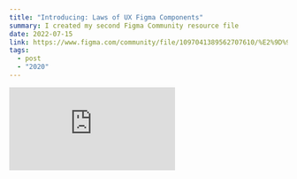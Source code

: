 ```yaml
---
title: "Introducing: Laws of UX Figma Components"
summary: I created my second Figma Community resource file
date: 2022-07-15
link: https://www.figma.com/community/file/1097041389562707610/%E2%9D%96-Laws-of-UX%3A-Reference-Cards
tags:
  - post
  - "2020"
---
```


<iframe class="ratio-9-16" src="https://www.youtube.com/embed/H3C0J00spWo" title="YouTube video player" frameborder="0" allow="accelerometer; autoplay; clipboard-write; encrypted-media; gyroscope; picture-in-picture; web-share" allowfullscreen></iframe>